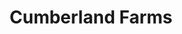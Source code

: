 ---
title: "Cumberland Farms"
url: /stuart/cumberland-farms-southeast-federal-highway-2/
shop: convenience
---
